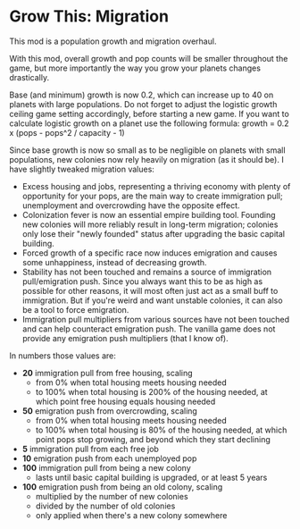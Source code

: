 # Grow This: Migration

This mod is a population growth and migration overhaul.

With this mod, overall growth and pop counts will be smaller throughout the game, but more importantly the way you grow your planets changes drastically.

Base (and minimum) growth is now 0.2, which can increase up to 40 on planets with large populations. Do not forget to adjust the logistic growth ceiling game setting accordingly, before starting a new game. If you want to calculate logistic growth on a planet use the following formula: growth = 0.2 x (pops - pops^2 / capacity - 1)

Since base growth is now so small as to be negligible on planets with small populations, new colonies now rely heavily on migration (as it should be). I have slightly tweaked migration values:

- Excess housing and jobs, representing a thriving economy with plenty of opportunity for your pops, are the main way to create immigration pull; unemployment and overcrowding have the opposite effect.
- Colonization fever is now an essential empire building tool. Founding new colonies will more reliably result in long-term migration; colonies only lose their "newly founded" status after upgrading the basic capital building.
- Forced growth of a specific race now induces emigration and causes some unhappiness, instead of decreasing growth.
- Stability has not been touched and remains a source of immigration pull/emigration push. Since you always want this to be as high as possible for other reasons, it will most often just act as a small buff to immigration. But if you're weird and want unstable colonies, it can also be a tool to force emigration.
- Immigration pull multipliers from various sources have not been touched and can help counteract emigration push. The vanilla game does not provide any emigration push multipliers (that I know of).

In numbers those values are:

- **20** immigration pull from free housing, scaling
  - from 0% when total housing meets housing needed
  - to 100% when total housing is 200% of the housing needed, at which point free housing equals housing needed
- **50** emigration push from overcrowding, scaling
  - from 0% when total housing meets housing needed
  - to 100% when total housing is 80% of the housing needed, at which point pops stop growing, and beyond which they start declining
- **5** immigration pull from each free job
- **10** emigration push from each unemployed pop
- **100** immigration pull from being a new colony
  - lasts until basic capital building is upgraded, or at least 5 years
- **100** emigration push from being an old colony, scaling
  - multiplied by the number of new colonies
  - divided by the number of old colonies
  - only applied when there's a new colony somewhere
